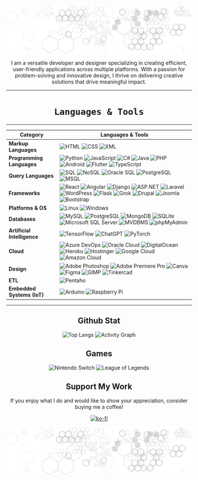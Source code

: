 <div align="center">

![Kunal Singh](assets/header.svg)

</div>




<div align="center">

I am a versatile developer and designer specializing in creating efficient, user-friendly applications across multiple 
platforms. With a passion for problem-solving and innovative design, I thrive on delivering creative solutions that 
drive meaningful impact.

</div>


<div align="center">

---

# `Languages & Tools`

---

| Category                                        | Languages & Tools                                                                                                                                                                                                                                                                                                                                                                                                                                                                                                                                                                                                                                                                                                                                                                                                                                                                                                                                                                                                                                                                                                                              |
|-------------------------------------------------|------------------------------------------------------------------------------------------------------------------------------------------------------------------------------------------------------------------------------------------------------------------------------------------------------------------------------------------------------------------------------------------------------------------------------------------------------------------------------------------------------------------------------------------------------------------------------------------------------------------------------------------------------------------------------------------------------------------------------------------------------------------------------------------------------------------------------------------------------------------------------------------------------------------------------------------------------------------------------------------------------------------------------------------------------------------------------------------------------------------------------------------------|
| **Markup Languages**                            | ![HTML](https://img.shields.io/badge/HTML-ffffff?logo=html5&style=for-the-badge&color=000000) ![CSS](https://img.shields.io/badge/CSS-ffffff?logo=css3&style=for-the-badge&color=000000) ![XML](https://img.shields.io/badge/XML-ffffff?logo=xml&style=for-the-badge&color=000000)                                                                                                                                                                                                                                                                                                                                                                                                                                                                                                                                                                                                                                                                                                                                                                                                                                                             |
| **Programming Languages**                       | ![Python](https://img.shields.io/badge/Python-ffffff?logo=python&style=for-the-badge&color=000000) ![JavaScript](https://img.shields.io/badge/JavaScript-ffffff?logo=javascript&style=for-the-badge&color=000000) ![C#](https://img.shields.io/badge/C%23-ffffff?logo=csharp&style=for-the-badge&color=000000) ![Java](https://img.shields.io/badge/Java-ffffff?logo=java&style=for-the-badge&color=000000) ![PHP](https://img.shields.io/badge/PHP-ffffff?logo=php&style=for-the-badge&color=000000) ![Android](https://img.shields.io/badge/Android-ffffff?logo=android&style=for-the-badge&color=000000) ![Flutter](https://img.shields.io/badge/Flutter-ffffff?logo=flutter&style=for-the-badge&color=000000) ![TypeScript](https://img.shields.io/badge/TypeScript-000000?style=for-the-badge&logo=typescript&logoColor=white)                                                                                                                                                                                                                                                                                                            |
| **Query Languages**                             | ![SQL](https://img.shields.io/badge/SQL-ffffff?logo=mysql&style=for-the-badge&color=000000) ![NoSQL](https://img.shields.io/badge/NoSQL-ffffff?logo=mongodb&style=for-the-badge&color=000000) ![Oracle SQL](https://img.shields.io/badge/Oracle_SQL-ffffff?logo=oracle&style=for-the-badge&color=000000) ![PostgreSQL](https://img.shields.io/badge/PostgreSQL-ffffff?logo=postgresql&style=for-the-badge&color=000000) ![MSQL](https://img.shields.io/badge/MySQL-ffffff?logo=mysql&style=for-the-badge&color=000000)                                                                                                                                                                                                                                                                                                                                                                                                                                                                                                                                                                                                                         |
| **Frameworks**                                  | ![React](https://img.shields.io/badge/React-ffffff?logo=react&style=for-the-badge&color=000000) ![Angular](https://img.shields.io/badge/Angular-ffffff?logo=angular&style=for-the-badge&color=000000) ![Django](https://img.shields.io/badge/Django-ffffff?logo=django&style=for-the-badge&color=000000) ![ASP.NET](https://img.shields.io/badge/ASP.NET-ffffff?logo=dotnet&style=for-the-badge&color=000000) ![Laravel](https://img.shields.io/badge/Laravel-ffffff?logo=laravel&style=for-the-badge&color=000000) ![WordPress](https://img.shields.io/badge/WordPress-ffffff?logo=wordpress&style=for-the-badge&color=000000) ![Flask](https://img.shields.io/badge/Flask-ffffff?logo=flask&style=for-the-badge&color=000000) ![Grok](https://img.shields.io/badge/Grok-ffffff?logo=grok&style=for-the-badge&color=000000) ![Drupal](https://img.shields.io/badge/Drupal-ffffff?logo=drupal&style=for-the-badge&color=000000) ![Joomla](https://img.shields.io/badge/Joomla-ffffff?logo=joomla&style=for-the-badge&color=000000) ![Bootstrap](https://img.shields.io/badge/Bootstrap-ffffff?logo=bootstrap&style=for-the-badge&color=000000) | 
| **Platforms & OS**                              | ![Linux](https://img.shields.io/badge/Linux-ffffff?logo=linux&style=for-the-badge&color=000000) ![Windows](https://img.shields.io/badge/Windows-ffffff?logo=windows&style=for-the-badge&color=000000)                                                                                                                                                                                                                                                                                                                                                                                                                                                                                                                                                                                                                                                                                                                                                                                                                                                                                                                                          |
| **Databases**                                   | ![MySQL](https://img.shields.io/badge/MySQL-ffffff?logo=mysql&style=for-the-badge&color=000000) ![PostgreSQL](https://img.shields.io/badge/PostgreSQL-ffffff?logo=postgresql&style=for-the-badge&color=000000) ![MongoDB](https://img.shields.io/badge/MongoDB-ffffff?logo=mongodb&style=for-the-badge&color=000000) ![SQLite](https://img.shields.io/badge/SQLite-ffffff?logo=sqlite&style=for-the-badge&color=000000) ![Microsoft SQL Server](https://img.shields.io/badge/Microsoft_SQL_Server-ffffff?logo=microsoftsqlserver&style=for-the-badge&color=000000) ![MVDBMS](https://img.shields.io/badge/MVDBMS-ffffff?logo=database&style=for-the-badge&color=000000) ![phpMyAdmin](https://img.shields.io/badge/phpMyAdmin-ffffff?logo=phpmyadmin&style=for-the-badge&color=000000)                                                                                                                                                                                                                                                                                                                                                         |
| **Artificial Intelligence**                     | ![TensorFlow](https://img.shields.io/badge/TensorFlow-000000?style=for-the-badge&logo=tensorflow&logoColor=FF6F00) ![ChatGPT](https://img.shields.io/badge/ChatGPT-000000?style=for-the-badge&logo=openai&logoColor=00A9E0) ![PyTorch](https://img.shields.io/badge/PyTorch-000000?style=for-the-badge&logo=pytorch&logoColor=EE4C2C)                                                                                                                                                                                                                                                                                                                                                                                                                                                                                                                                                                                                                                                                                                                                                                                                          |
| **Cloud**                                       | ![Azure DevOps](https://img.shields.io/badge/Azure_DevOps-000000?style=for-the-badge&logo=azuredevops&logoColor=0078D4) ![Oracle Cloud](https://img.shields.io/badge/Oracle_Cloud-000000?style=for-the-badge&logo=oracle&logoColor=F80000) ![DigitalOcean](https://img.shields.io/badge/DigitalOcean-000000?style=for-the-badge&logo=digitalocean&logoColor=0071C5) ![Heroku](https://img.shields.io/badge/Heroku-000000?style=for-the-badge&logo=heroku&logoColor=6762A6) ![Hostinger](https://img.shields.io/badge/Hostinger-000000?style=for-the-badge&logo=hostinger&logoColor=00B0C9) ![Google Cloud](https://img.shields.io/badge/Google_Cloud-000000?style=for-the-badge&logo=googlecloud&logoColor=4285F4) ![Amazon Cloud](https://img.shields.io/badge/Amazon_Cloud-000000?style=for-the-badge&logo=amazonaws&logoColor=FF9900)                                                                                                                                                                                                                                                                                                       |
| **Design**                                      | ![Adobe Photoshop](https://img.shields.io/badge/Adobe_Photoshop-000000?style=for-the-badge&logo=adobephotoshop&logoColor=31A8FF) ![Adobe Premiere Pro](https://img.shields.io/badge/Adobe_Premiere_Pro-000000?style=for-the-badge&logo=adobepremierepro&logoColor=9999FF) ![Canva](https://img.shields.io/badge/Canva-000000?style=for-the-badge&logo=canva&logoColor=00C4CC) ![Figma](https://img.shields.io/badge/Figma-000000?style=for-the-badge&logo=figma&logoColor=F24E1E) ![GIMP](https://img.shields.io/badge/GIMP-000000?style=for-the-badge&logo=gimp&logoColor=5C5C5C) ![Tinkercad](https://img.shields.io/badge/Tinkercad-000000?style=for-the-badge&logo=tinkercad&logoColor=FFB900)                                                                                                                                                                                                                                                                                                                                                                                                                                             |
| **ETL**                                         | ![Pentaho](https://img.shields.io/badge/Pentaho-000000?style=for-the-badge&logo=pentaho&logoColor=00A9E0)                                                                                                                                                                                                                                                                                                                                                                                                                                                                                                                                                                                                                                                                                                                                                                                                                                                                                                                                                                                                                                      |
| **Embedded Systems (IoT)** | ![Arduino](https://img.shields.io/badge/Arduino-000000?style=for-the-badge&logo=arduino&logoColor=00979D) ![Raspberry Pi](https://img.shields.io/badge/Raspberry_Pi-000000?style=for-the-badge&logo=raspberrypi&logoColor=A22846)                                                                                                                                                                                                                                                                                                                                                                                                                                                                                                                                                                                                                                                                                                                                                                                                                                                                                                              |



</div>



<div align="center">

---
## Github Stat

![Top Langs](https://github-readme-stats.vercel.app/api/top-langs/?username=kunz398&theme=dark&hide_border=true&layout=compact&card_width=1000&title_color=adbac7&langs_count=10&hide=html&exclude_repo=your_repo_name)
![Activity Graph](https://github-readme-activity-graph.vercel.app/graph?username=kunz398&theme=github-dark&custom_title=Kunz%27s%20Activity%20on%20GitHub%20This%20Month&hide_border=true&line=00bfae&color=ffffff&area=true&point=ffffff)



</div>


<div align="center">


## Games
![Nintendo Switch](https://img.shields.io/badge/Nintendo_Switch-000000?style=for-the-badge&logo=nintendo-switch&logoColor=E60012)
![League of Legends](https://img.shields.io/badge/League_of_Legends-000000?style=for-the-badge&logo=leagueoflegends&logoColor=00A9E0)

</div>

<div align="center">
<!-- Last Updated: --LAST_UPDATED-->

## Support My Work
If you enjoy what I do and would like to show your appreciation, consider buying me a coffee!

[![ko-fi](https://www.ko-fi.com/img/githubbutton_sm.svg)](Ko-fi.com/kuzn68406)

![footer](assets/footer.svg)

</div>
